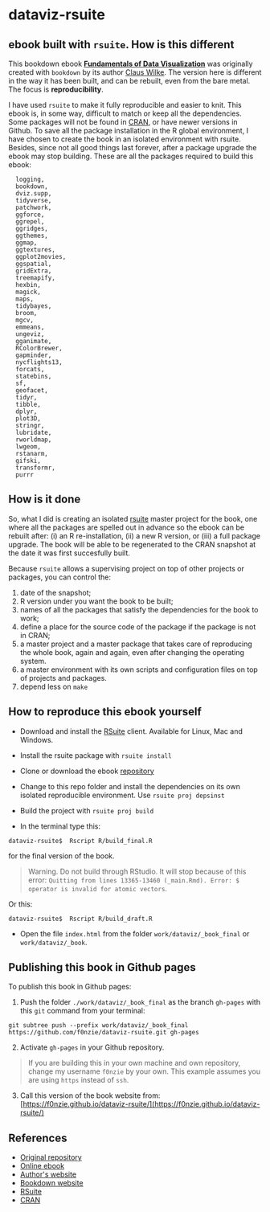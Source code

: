 # dataviz-rsuite


## ebook built with `rsuite`. How is this different
This bookdown ebook [**Fundamentals of Data Visualization**](https://www.amazon.com/gp/product/1492031089) was originally created with `bookdown` by its author [Claus Wilke](@ClausWilke). The version here is different in the way it has been built, and can be rebuilt, even from the bare metal. The focus is **reproducibility**.

I have used `rsuite` to make it fully reproducible and easier to knit. This ebook is, in some way, difficult to match or keep all the dependencies. Some packages will not be found in [CRAN](), or have newer versions in Github. To save all the package installation in the R global environment, I have chosen to create the book in an isolated environment with rsuite.
Besides, since not all good things last forever, after a package upgrade the ebook may stop building. These are all the packages required to build this ebook:

```
  logging,
  bookdown,
  dviz.supp,
  tidyverse,
  patchwork,
  ggforce,
  ggrepel,
  ggridges,
  ggthemes,
  ggmap,
  ggtextures,
  ggplot2movies,
  ggspatial,
  gridExtra,
  treemapify,
  hexbin,
  magick,
  maps,
  tidybayes,
  broom,
  mgcv,
  emmeans,
  ungeviz,
  gganimate,
  RColorBrewer,
  gapminder,
  nycflights13,
  forcats,
  statebins,
  sf,
  geofacet,
  tidyr,
  tibble,
  dplyr,
  plot3D,
  stringr,
  lubridate,
  rworldmap,
  lwgeom,
  rstanarm,
  gifski,
  transformr,
  purrr
```  

## How is it done

So, what I did is creating an isolated [rsuite]((https://rsuite.io/)) master project for the book, one where all the packages are spelled out in advance so the ebook can be rebuilt after: (i) an R re-installation, (ii) a new R version, or (iii) a full package upgrade. The book will be able to be regenerated to the CRAN snapshot at the date it was first succesfully built.

Because `rsuite` allows a supervising project on top of other projects or packages, you can control the:

1. date of the snapshot; 
1. R version under you want the book to be built; 
1. names of all the packages that satisfy the dependencies for the book to work; 
1. define a place for the source code of the package if the package is not in CRAN; 
1. a master project and a master package that takes care of reproducing the whole book, again and again, even after changing the operating system.
1. a master environment with its own scripts and configuration files on top of projects and packages.
1. depend less on `make`


## How to reproduce this ebook yourself
* Download and install the [RSuite](https://rsuite.io/) client. Available for Linux, Mac and Windows.
* Install the rsuite package with `rsuite install`
* Clone or download the ebook [repository](https://github.com/f0nzie/dataviz-rsuite)
* Change to this repo folder and install the dependencies on its own isolated reproducible environment. Use `rsuite proj depsinst`
* Build the project with `rsuite proj build`

* In the terminal type this:

```
dataviz-rsuite$  Rscript R/build_final.R
```

for the final version of the book.

> Warning. Do not build through RStudio. It will stop because of this error:
`Quitting from lines 13365-13460 (_main.Rmd). Error: $ operator is invalid for atomic vectors`.



Or this:

```
dataviz-rsuite$  Rscript R/build_draft.R
```

* Open the file `index.html` from the folder `work/dataviz/_book_final` or `work/dataviz/_book`.


## Publishing this book in Github pages
To publish this book in Github pages:

1. Push the folder `./work/dataviz/_book_final` as the branch `gh-pages` with this `git` command from your terminal:

```
git subtree push --prefix work/dataviz/_book_final https://github.com/f0nzie/dataviz-rsuite.git gh-pages
```

2. Activate `gh-pages` in your Github repository.

> If you are building this in your own machine and own repository, change my username `f0nzie` by your own. This example assumes you are using `https` instead of `ssh`. 

3. Call this version of the book website from: [https://f0nzie.github.io/dataviz-rsuite/](https://f0nzie.github.io/dataviz-rsuite/)


## References
* [Original repository](https://github.com/clauswilke/dataviz)
* [Online ebook](http://serialmentor.com/dataviz)
* [Author's website](https://serialmentor.com/blog/)
* [Bookdown website](https://bookdown.org/)
* [RSuite](https://rsuite.io/)
* [CRAN]()

